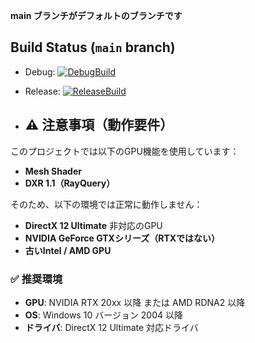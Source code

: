 **main ブランチがデフォルトのブランチです**

## Build Status (`main` branch)

- Debug:   [![DebugBuild](https://github.com/Muratasakuya/Engine_2025/actions/workflows/DebugBuild.yml/badge.svg)](https://github.com/Muratasakuya/Engine_2025/actions/workflows/DebugBuild.yml)
- Release: [![ReleaseBuild](https://github.com/Muratasakuya/Engine_2025/actions/workflows/ReleaseBuild.yml/badge.svg)](https://github.com/Muratasakuya/Engine_2025/actions/workflows/ReleaseBuild.yml)

- ## ⚠️ 注意事項（動作要件）

このプロジェクトでは以下のGPU機能を使用しています：

- **Mesh Shader**
- **DXR 1.1（RayQuery）**

そのため、以下の環境では正常に動作しません：

- **DirectX 12 Ultimate** 非対応のGPU
- **NVIDIA GeForce GTXシリーズ（RTXではない）**
- **古いIntel / AMD GPU**

### ✅ 推奨環境

- **GPU**: NVIDIA RTX 20xx 以降 または AMD RDNA2 以降  
- **OS**: Windows 10 バージョン 2004 以降  
- **ドライバ**: DirectX 12 Ultimate 対応ドライバ
